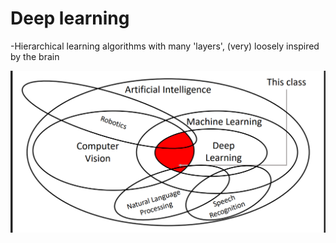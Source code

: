 # Deep learning

-Hierarchical learning algorithms with many 'layers', (very) loosely inspired by the brain

![alt text](image.png)
